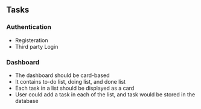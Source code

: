 ## Tasks 

### Authentication

- Registeration
- Third party Login

### Dashboard
- The dashboard should be card-based
- It contains to-do list, doing list, and done list
- Each task in a list should be displayed as a card
- User could add a task in each of the list, and task would be stored in the database
